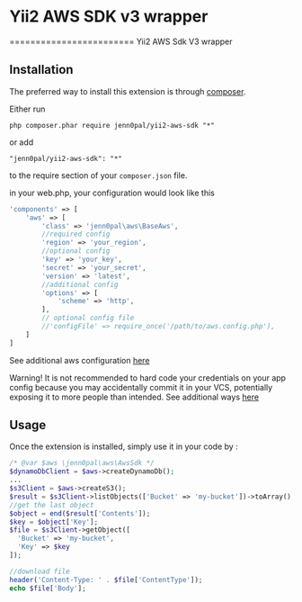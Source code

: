 # Yii2 AWS SDK v3 wrapper
========================
Yii2 AWS Sdk V3 wrapper

Installation
------------

The preferred way to install this extension is through [composer](http://getcomposer.org/download/).

Either run

```
php composer.phar require jenn0pal/yii2-aws-sdk "*"
```

or add

```
"jenn0pal/yii2-aws-sdk": "*"
```

to the require section of your `composer.json` file.

in your web.php, your configuration would look like this

```php
'components' => [
	'aws' => [
		'class' => 'jenn0pal\aws\BaseAws',
		//required config
		'region' => 'your_region',
		//optional config
		'key' => 'your_key',
		'secret' => 'your_secret',
		'version' => 'latest',
		//additional config
		'options' => [
			'scheme' => 'http',
		],
		// optional config file
		//'configFile' => require_once('/path/to/aws.config.php'),
	]
]
```
See additional aws configuration [here](http://docs.aws.amazon.com/aws-sdk-php/v3/guide/guide/configuration.html)

Warning! It is not recommended to hard code your credentials on your app config because you may accidentally commit it in your VCS, potentially exposing it to more people than intended. See additional ways [here](http://docs.aws.amazon.com/aws-sdk-php/v3/guide/guide/credentials.html)

Usage
-----

Once the extension is installed, simply use it in your code by  :

```php
/* @var $aws \jenn0pal\aws\AwsSdk */
$dynamoDbClient = $aws->createDynamoDb();
...
$s3Client = $aws->createS3();
$result = $s3Client->listObjects(['Bucket' => 'my-bucket'])->toArray();
//get the last object
$object = end($result['Contents']);
$key = $object['Key'];
$file = $s3Client->getObject([
  'Bucket' => 'my-bucket',
  'Key' => $key
]);

//download file
header('Content-Type: ' . $file['ContentType']);
echo $file['Body'];

```

